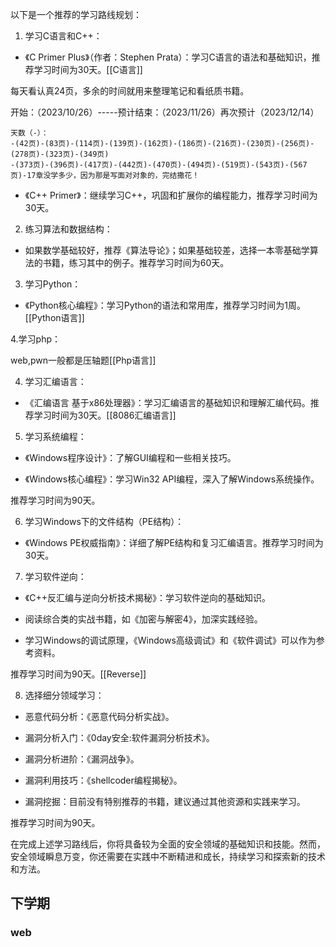 以下是一个推荐的学习路线规划：

1. 学习C语言和C++：

- 《C Primer Plus》（作者：Stephen Prata）：学习C语言的语法和基础知识，推荐学习时间为30天。[[C语言]]

每天看认真24页，多余的时间就用来整理笔记和看纸质书籍。

开始：（2023/10/26）-----预计结束：（2023/11/26）再次预计（2023/12/14）

```
天数（-）：
-(42页)-(83页)-(114页)-(139页)-(162页)-(186页)-(216页)-(230页)-(256页)-(278页)-(323页)-(349页)
-(373页)-(396页)-(417页)-(442页)-(470页)-(494页)-(519页)-(543页)-(567页)-17章没学多少，因为那是写面对对象的，完结撒花！
```

- 《C++ Primer》：继续学习C++，巩固和扩展你的编程能力，推荐学习时间为30天。

2. 练习算法和数据结构：

- 如果数学基础较好，推荐《算法导论》；如果基础较差，选择一本零基础学算法的书籍，练习其中的例子。推荐学习时间为60天。

3. 学习Python：

- 《Python核心编程》：学习Python的语法和常用库，推荐学习时间为1周。[[Python语言]]

4.学习php：

web,pwn一般都是压轴题[[Php语言]]

4. 学习汇编语言：

- 《汇编语言 基于x86处理器》：学习汇编语言的基础知识和理解汇编代码。推荐学习时间为30天。[[8086汇编语言]]

5. 学习系统编程：

- 《Windows程序设计》：了解GUI编程和一些相关技巧。

- 《Windows核心编程》：学习Win32 API编程，深入了解Windows系统操作。

推荐学习时间为90天。

6. 学习Windows下的文件结构（PE结构）：

- 《Windows PE权威指南》：详细了解PE结构和复习汇编语言。推荐学习时间为30天。

7. 学习软件逆向：

- 《C++反汇编与逆向分析技术揭秘》：学习软件逆向的基础知识。

- 阅读综合类的实战书籍，如《加密与解密4》，加深实践经验。

- 学习Windows的调试原理，《Windows高级调试》和《软件调试》可以作为参考资料。

推荐学习时间为90天。[[Reverse]]

8. 选择细分领域学习：

- 恶意代码分析：《恶意代码分析实战》。

- 漏洞分析入门：《0day安全:软件漏洞分析技术》。

- 漏洞分析进阶：《漏洞战争》。

- 漏洞利用技巧：《shellcoder编程揭秘》。

- 漏洞挖掘：目前没有特别推荐的书籍，建议通过其他资源和实践来学习。

推荐学习时间为90天。

在完成上述学习路线后，你将具备较为全面的安全领域的基础知识和技能。然而，安全领域瞬息万变，你还需要在实践中不断精进和成长，持续学习和探索新的技术和方法。

## 下学期
### web
